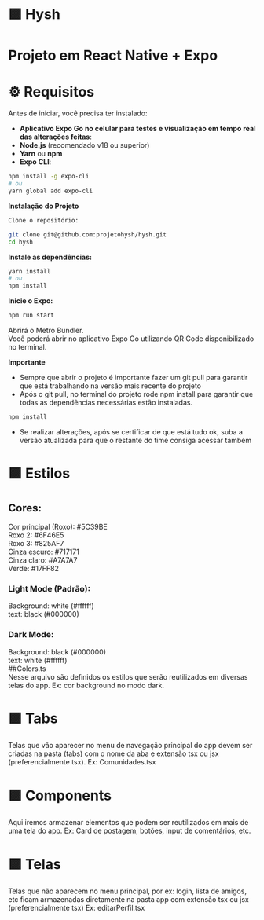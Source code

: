 # 🟪 Hysh
# Projeto em React Native + Expo


# ⚙️ Requisitos

Antes de iniciar, você precisa ter instalado:

- **Aplicativo Expo Go no celular para testes e visualização em tempo real das alterações feitas**:
- **Node.js** (recomendado v18 ou superior)  
- **Yarn** ou **npm**  
- **Expo CLI**:

```bash
npm install -g expo-cli
# ou
yarn global add expo-cli
```
**Instalação do Projeto**
```bash
Clone o repositório:

git clone git@github.com:projetohysh/hysh.git
cd hysh
```

**Instale as dependências:**
```bash
yarn install
# ou
npm install
```

**Inicie o Expo:**
```bash
npm run start
```
Abrirá o Metro Bundler.<br>
Você poderá abrir no aplicativo Expo Go utilizando QR Code disponibilizado no terminal.

**Importante**
- Sempre que abrir o projeto é importante fazer um git pull para garantir que está trabalhando na versão mais recente do projeto
- Após o git pull, no terminal do projeto rode npm install para garantir que todas as dependências necessárias estão instaladas.
```bash
npm install
```
- Se realizar alterações, após se certificar de que está tudo ok, suba a versão atualizada para que o restante do time consiga acessar também
  

# 🟪 Estilos
## Cores:
Cor principal (Roxo):  #5C39BE<br>
Roxo 2:  #6F46E5<br>
Roxo 3:  #825AF7<br>
Cinza escuro:  #717171<br>
Cinza claro:  #A7A7A7<br>
Verde: #17FF82<br>

### Light Mode (Padrão):
Background: white (#ffffff)<br>
text: black (#000000)<br>

### Dark Mode:
Background: black (#000000)<br>
text: white (#ffffff)<br>
##Colors.ts<br>
Nesse arquivo são  definidos os estilos que serão reutilizados em diversas telas do app. Ex: cor background no modo dark.<br> 



# 🟪 Tabs
Telas que vão aparecer no menu de navegação principal do app devem ser criadas na pasta (tabs) com o nome da aba e extensão tsx ou jsx (preferencialmente tsx). Ex: Comunidades.tsx
# 🟪 Components
Aqui iremos armazenar elementos que podem ser reutilizados em mais de uma tela do app. Ex: Card de postagem, botões, input de comentários, etc.
# 🟪 Telas
Telas que não aparecem no menu principal, por ex: login, lista de amigos, etc ficam armazenadas diretamente na pasta app com extensão tsx ou jsx (preferencialmente tsx) Ex: editarPerfil.tsx


